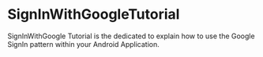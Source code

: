 SignInWithGoogleTutorial
========================

SignInWithGoogle Tutorial is the dedicated to explain how to use the Google SignIn pattern within your Android Application.
